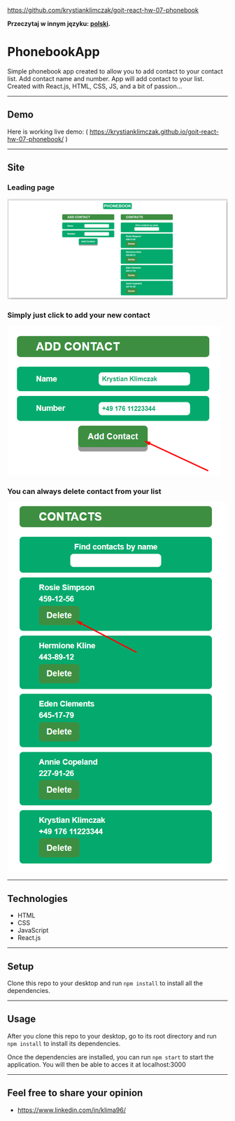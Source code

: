 https://github.com/krystianklimczak/goit-react-hw-07-phonebook

**Przeczytaj w innym języku: [polski](README.pl.md).**

# PhonebookApp

Simple phonebook app created to allow you to add contact to your contact list. Add contact name and
number. App will add contact to your list. Created with React.js, HTML, CSS, JS, and a bit of
passion...

---

## Demo

Here is working live demo: ( https://krystianklimczak.github.io/goit-react-hw-07-phonebook/ )

---

## Site

### Leading page

![](./assets/phonebook-main.png)

### Simply just click to add your new contact

![](./assets/phonebook-click.png)

### You can always delete contact from your list

![](./assets/phonebook-delete.png)

---

## Technologies

- HTML
- CSS
- JavaScript
- React.js

---

## Setup

Clone this repo to your desktop and run `npm install` to install all the dependencies.

---

## Usage

After you clone this repo to your desktop, go to its root directory and run `npm install` to install
its dependencies.

Once the dependencies are installed, you can run `npm start` to start the application. You will then
be able to acces it at localhost:3000

---

## Feel free to share your opinion

- https://www.linkedin.com/in/klima96/
